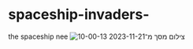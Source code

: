 # spaceship-invaders-
the spaceship nee
![צילום מסך מ־2023-11-21 10-00-13](https://github.com/benayano/spaceship-invaders-/assets/47076756/4fd30555-b54e-41ea-90f4-bee7da6bf5cb)
